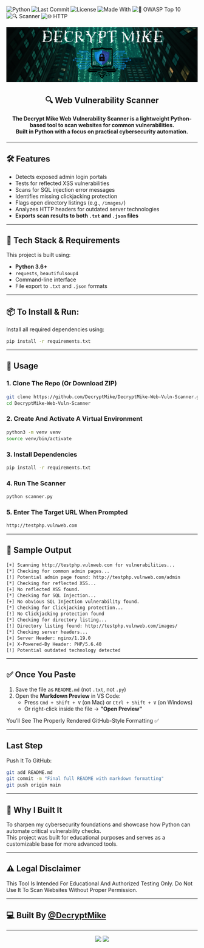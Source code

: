 ![Python](https://img.shields.io/badge/Python-3.6%2B-blue?logo=python)
![Last Commit](https://img.shields.io/github/last-commit/DecryptMike/DecryptMike-Web-Vuln-Scanner)
![License](https://img.shields.io/github/license/DecryptMike/DecryptMike-Web-Vuln-Scanner)
![Made With](https://img.shields.io/badge/Made%20with-Shields.io-007ec6?logo=shieldsdotio)
![🔐 OWASP Top 10](https://img.shields.io/badge/OWASP-Top%2010-critical?style=flat-square&color=purple)
![🔍 Scanner](https://img.shields.io/badge/%F0%9F%94%8D-Scanner-grey?style=flat-square)
![🌐 HTTP](https://img.shields.io/badge/🌐-HTTP-grey?style=flat-square)

<p align="center">
  <img src="DecryptMikeLogo.png" alt="DecryptMike Logo" style="max-width: 100%; height: auto;"/>
</p>

<h2 align="center">
   🔍 Web Vulnerability Scanner 
</h2>

<h4 align="center">
  The Decrypt Mike Web Vulnerability Scanner is a lightweight Python-based tool to scan websites for common vulnerabilities.<br>
  Built in Python with a focus on practical cybersecurity automation.
</h4>

---

## 🛠️ Features

- Detects exposed admin login portals  
- Tests for reflected XSS vulnerabilities  
- Scans for SQL injection error messages  
- Identifies missing clickjacking protection  
- Flags open directory listings (e.g., `/images/`)  
- Analyzes HTTP headers for outdated server technologies  
- **Exports scan results to both `.txt` and `.json` files**

---

## 📁 Tech Stack & Requirements

This project is built using:

- **Python 3.6+**
- `requests`, `beautifulsoup4`
- Command-line interface
- File export to `.txt` and `.json` formats

---

## 📦 To Install & Run:

Install all required dependencies using:

```bash
pip install -r requirements.txt
```
--- 

## 🚀 Usage

### 1. Clone The Repo (Or Download ZIP)
```bash
git clone https://github.com/DecryptMike/DecryptMike-Web-Vuln-Scanner.git
cd DecryptMike-Web-Vuln-Scanner 
```
### 2. Create And Activate A Virtual Environment 
```bash
python3 -m venv venv
source venv/bin/activate
```
### 3. Install Dependencies 
```bash
pip install -r requirements.txt
```
### 4. Run The Scanner
```bash
python scanner.py
```
### 5. Enter The Target URL When Prompted
```bash
http://testphp.vulnweb.com
```
---

## 🧠 Sample Output 

```
[+] Scanning http://testphp.vulnweb.com for vulnerabilities...
[*] Checking for common admin pages...
[!] Potential admin page found: http://testphp.vulnweb.com/admin
[*] Checking for reflected XSS...
[+] No reflected XSS found.
[*] Checking for SQL Injection...
[+] No obvious SQL Injection vulnerability found.
[*] Checking for Clickjacking protection...
[!] No Clickjacking protection found
[*] Checking for directory listing...
[!] Directory listing found: http://testphp.vulnweb.com/images/
[*] Checking server headers...
[+] Server Header: nginx/1.19.0
[+] X-Powered-By Header: PHP/5.6.40
[!] Potential outdated technology detected
```

---

## ✅ Once You Paste

1. Save the file as `README.md` (not `.txt`, not `.py`)
2. Open the **Markdown Preview** in VS Code:
   - Press `Cmd + Shift + V` (on Mac) or `Ctrl + Shift + V` (on Windows)
   - Or right-click inside the file → **"Open Preview"**

You’ll See The Properly Rendered GitHub-Style Formatting ✅

---

## Last Step

Push It To GitHub:
```bash
git add README.md
git commit -m "Final full README with markdown formatting"
git push origin main
```
---

## 📄 Why I Built It

To sharpen my cybersecurity foundations and showcase how Python can automate critical vulnerability checks.  
This project was built for educational purposes and serves as a customizable base for more advanced tools.

---

## ⚠️ Legal Disclaimer
This Tool Is Intended For Educational And Authorized Testing Only.
Do Not Use It To Scan Websites Without Proper Permission.

---

## 💻 Built By [@DecryptMike](https://github.com/DecryptMike)

---

<p align="center">
  <img src="https://img.shields.io/badge/Built%20for-Cybersecurity-blue?style=for-the-badge&logo=python"/>
  <img src="https://img.shields.io/badge/Made%20by-DecryptMike-green?style=for-the-badge"/>
</p>

